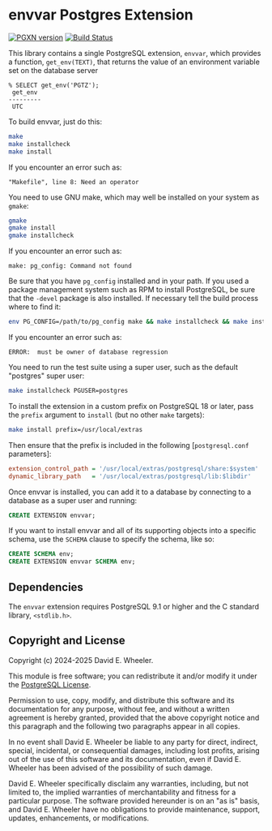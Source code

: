 envvar Postgres Extension
=========================

[![PGXN version](https://badge.fury.io/pg/envvar.svg)](https://badge.fury.io/pg/envvar)
[![Build Status](https://github.com/theory/pg-envvar/actions/workflows/ci.yml/badge.svg)](https://github.com/theory/pg-envvar/actions/workflows/ci.yml)

This library contains a single PostgreSQL extension, `envvar`, which provides
a function, `get_env(TEXT)`, that returns the value of an environment variable
set on the database server

``` psql
% SELECT get_env('PGTZ');
 get_env 
---------
 UTC
```

To build envvar, just do this:

``` sh
make
make installcheck
make install
```

If you encounter an error such as:

```
"Makefile", line 8: Need an operator
```

You need to use GNU make, which may well be installed on your system as
`gmake`:

``` sh
gmake
gmake install
gmake installcheck
```

If you encounter an error such as:

```
make: pg_config: Command not found
```

Be sure that you have `pg_config` installed and in your path. If you used a
package management system such as RPM to install PostgreSQL, be sure that the
`-devel` package is also installed. If necessary tell the build process where
to find it:

``` sh
env PG_CONFIG=/path/to/pg_config make && make installcheck && make install
```

If you encounter an error such as:

```
ERROR:  must be owner of database regression
```

You need to run the test suite using a super user, such as the default
"postgres" super user:

``` sh
make installcheck PGUSER=postgres
```

To install the extension in a custom prefix on PostgreSQL 18 or later, pass
the `prefix` argument to `install` (but no other `make` targets):

```sh
make install prefix=/usr/local/extras
```

Then ensure that the prefix is included in the following [`postgresql.conf`
parameters]:

```ini
extension_control_path = '/usr/local/extras/postgresql/share:$system'
dynamic_library_path   = '/usr/local/extras/postgresql/lib:$libdir'
```

Once envvar is installed, you can add it to a database by connecting to a
database as a super user and running:

``` sql
CREATE EXTENSION envvar;
```

If you want to install envvar and all of its supporting objects into a
specific schema, use the `SCHEMA` clause to specify the schema, like so:

``` sql
CREATE SCHEMA env;
CREATE EXTENSION envvar SCHEMA env;
```

Dependencies
-----------

The `envvar` extension requires PostgreSQL 9.1 or higher and the C standard
library, `<stdlib.h>`.

Copyright and License
---------------------

Copyright (c) 2024-2025 David E. Wheeler.

This module is free software; you can redistribute it and/or modify it under
the [PostgreSQL License](http://www.opensource.org/licenses/postgresql).

Permission to use, copy, modify, and distribute this software and its
documentation for any purpose, without fee, and without a written agreement is
hereby granted, provided that the above copyright notice and this paragraph
and the following two paragraphs appear in all copies.

In no event shall David E. Wheeler be liable to any party for direct,
indirect, special, incidental, or consequential damages, including lost
profits, arising out of the use of this software and its documentation, even
if David E. Wheeler has been advised of the possibility of such damage.

David E. Wheeler specifically disclaim any warranties, including, but not
limited to, the implied warranties of merchantability and fitness for a
particular purpose. The software provided hereunder is on an "as is" basis,
and David E. Wheeler have no obligations to provide maintenance, support,
updates, enhancements, or modifications.
